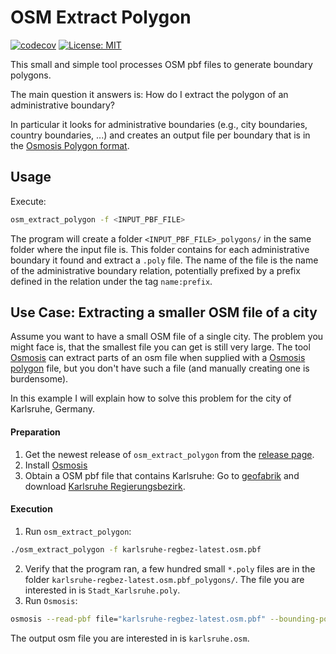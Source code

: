 # OSM Extract Polygon
[![codecov](https://codecov.io/gh/AndGem/osm_extract_polygon/branch/master/graph/badge.svg)](https://codecov.io/gh/AndGem/osm_extract_polygon)
[![License: MIT](https://img.shields.io/badge/License-MIT-yellow.svg)](https://opensource.org/licenses/MIT)


This small and simple tool processes OSM pbf files to generate boundary polygons.

The main question it answers is: How do I extract the polygon of an administrative boundary?

In particular it looks for administrative boundaries (e.g., city boundaries, country boundaries, ...) and creates an output file per boundary that is in the [Osmosis Polygon format](https://wiki.openstreetmap.org/wiki/Osmosis/Polygon_Filter_File_Format).

## Usage

Execute:

```sh
osm_extract_polygon -f <INPUT_PBF_FILE>
```

The program will create a folder `<INPUT_PBF_FILE>_polygons/` in the same folder where the input file is.
This folder contains for each administrative boundary it found and extract a `.poly` file.
The name of the file is the name of the administrative boundary relation, potentially prefixed by a prefix defined in the relation under the tag `name:prefix`.

## Use Case: Extracting a smaller OSM file of a city

Assume you want to have a small OSM file of a single city.
The problem you might face is, that the smallest file you can get is still very large.
The tool [Osmosis](https://wiki.openstreetmap.org/wiki/Osmosis) can extract parts of an osm file when supplied with a [Osmosis polygon](https://wiki.openstreetmap.org/wiki/Osmosis/Polygon_Filter_File_Format) file, but you don't have such a file (and manually creating one is burdensome).

In this example I will explain how to solve this problem for the city of Karlsruhe, Germany.

#### Preparation

1. Get the newest release of `osm_extract_polygon` from the [release page](https://github.com/AndGem/osm_extract_polygon/releases).
1. Install [Osmosis](https://wiki.openstreetmap.org/wiki/Osmosis/Installation)
1. Obtain a OSM pbf file that contains Karlsruhe: Go to [geofabrik](http://download.geofabrik.de/europe/germany/baden-wuerttemberg.html) and download [Karlsruhe Regierungsbezirk](http://download.geofabrik.de/europe/germany/baden-wuerttemberg/karlsruhe-regbez-latest.osm.pbf).

#### Execution

1. Run `osm_extract_polygon`:

```sh
./osm_extract_polygon -f karlsruhe-regbez-latest.osm.pbf
```

2. Verify that the program ran, a few hundred small `*.poly` files are in the folder `karlsruhe-regbez-latest.osm.pbf_polygons/`. The file you are interested in is `Stadt_Karlsruhe.poly`.
3. Run `Osmosis`:

```sh
osmosis --read-pbf file="karlsruhe-regbez-latest.osm.pbf" --bounding-polygon file="karlsruhe-regbez-latest.osm.pbf_polygons/Stadt_Karlsruhe.poly" --write-xml file="karlsruhe.osm"
```

The output osm file you are interested in is `karlsruhe.osm`.
